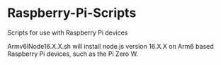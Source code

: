 # Raspberry-Pi-Scripts
Scripts for use with Raspberry Pi devices

Armv6lNode16.X.X.sh will install node.js version 16.X.X on Arm6 based Raspberry Pi devices, such as the Pi Zero W.